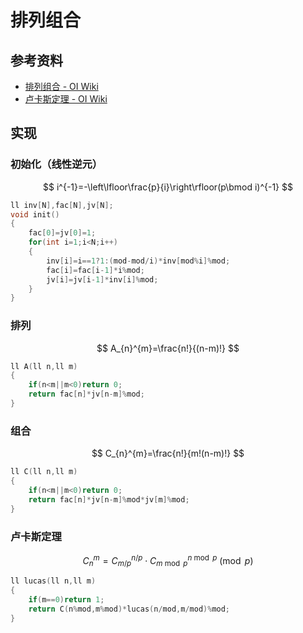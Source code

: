 # 排列组合

## 参考资料

- [排列组合 - OI Wiki](https://oi-wiki.org/math/combinatorics/combination/)
- [卢卡斯定理 - OI Wiki](https://oi-wiki.org/math/number-theory/lucas/)

## 实现

### 初始化（线性逆元）

$$
i^{-1}=-\left\lfloor\frac{p}{i}\right\rfloor(p\bmod i)^{-1}
$$

```cpp
ll inv[N],fac[N],jv[N];
void init()
{
	fac[0]=jv[0]=1;
	for(int i=1;i<N;i++)
	{
		inv[i]=i==1?1:(mod-mod/i)*inv[mod%i]%mod;
		fac[i]=fac[i-1]*i%mod;
		jv[i]=jv[i-1]*inv[i]%mod;
	}
}
```

### 排列

$$
A_{n}^{m}=\frac{n!}{(n-m)!}
$$

```cpp
ll A(ll n,ll m)
{
	if(n<m||m<0)return 0;
	return fac[n]*jv[n-m]%mod;
}
```

### 组合

$$
C_{n}^{m}=\frac{n!}{m!(n-m)!}
$$

```cpp
ll C(ll n,ll m)
{
	if(n<m||m<0)return 0;
	return fac[n]*jv[n-m]%mod*jv[m]%mod;
}
```

### 卢卡斯定理

$$
C_{n}^{m}=C_{m/p}^{n/p}\cdot C_{m\bmod p}^{n\bmod p}\pmod p
$$

```cpp
ll lucas(ll n,ll m)
{
	if(m==0)return 1;
	return C(n%mod,m%mod)*lucas(n/mod,m/mod)%mod;
}
```
